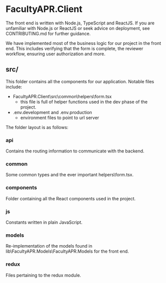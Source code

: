 # FacultyAPR.Client
The front end is written with Node.js, TypeScript and ReactJS. If you are unfamiliar with Node.js or ReactJS or seek advice on deployment, see CONTRIBUTING.md for further guidance.

We have implemented most of the business logic for our project in the front end. This includes verifying that the form is complete, the reviewer workflow, ensuring user authorization and more.

## src/
This folder contains all the components for our application. Notable files include:
- FacultyAPR.Client\src\common\helpers\form.tsx
  - this file is full of helper functions used in the dev phase of the project.
- .env.development and .env.production
  - environment files to point to url server

The folder layout is as follows:

### api
Contains the routing information to communicate with the backend.

### common
Some common types and the ever important helpers\form.tsx.

### components
Folder containing all the React components used in the project.

### js
Constants written in plain JavaScript.

### models
Re-implementation of the models found in lib\FacultyAPR.Models\FacultyAPR.Models for the front end.

### redux
Files pertaining to the redux module.